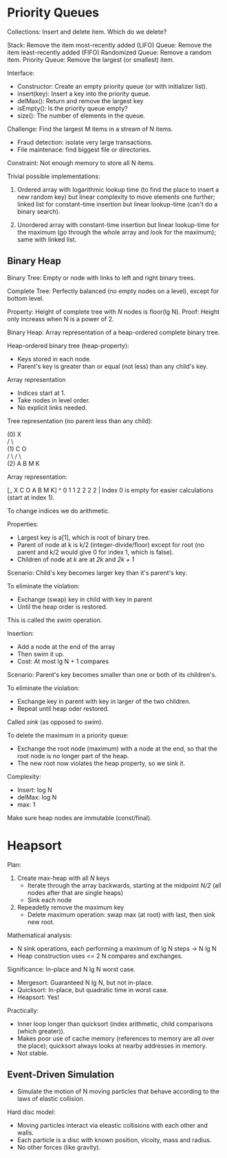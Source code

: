 # Priority Queues

Collections: Insert and delete item. Which do we delete?

Stack: Remove the item most-recently added (LIFO)
Queue: Remove the item least-recently added (FIFO)
Randomized Queue: Remove a random item.
Priority Queue: Remove the largest (or smallest) item.

Interface:

- Constructor: Create an empty priority queue (or with initializer list).
- insert(key): Insert a key into the priority queue.
- delMax(): Return and remove the largest key
- isEmpty(): Is the priority queue empty?
- size(): The number of elements in the queue.

Challenge: Find the largest M items in a stream of N items.

- Fraud detection: isolate very large transactions.
- File maintenace: find biggest file or directories.

Constraint: Not enough memory to store all N items.

Trivial possible implementations:

1. Ordered array with logarithmic lookup time (to find the place to insert a new random key) but linear complexity to move elements one further; linked list for constant-time insertion but linear lookup-time (can't do a binary search).

2. Unordered array with constant-time insertion but linear lookup-time for the maximum (go through the whole array and look for the maximum); same with linked list.

## Binary Heap

Binary Tree: Empty or node with links to left and right binary trees.

Complete Tree: Perfectly balanced (no empty nodes on a level), except for bottom level.

Property: Height of complete tree with *N* nodes is floor(lg N).
Proof: Height only increass when N is a power of 2.

Binary Heap: Array representation of a heap-ordered complete binary tree.

Heap-ordered binary tree (heap-property):

- Keys stored in each node.
- Parent's key is greater than or equal (not less) than any child's key.

Array representation
- Indices start at 1.
- Take nodes in level order.
- No explicit links needed.

Tree representation (no parent less than any child):

(0)       X  
        /   \  
(1)    C     O  
      / \   / \  
(2)  A   B M   K  

Array representation:

[_ X C O A B M K]
 ^ 0 1 1 2 2 2 2
 |
Index 0 is empty for easier calculations (start at index 1).

To change indices we do arithmetic.

Properties:

- Largest key is a[1], which is root of binary tree.
- Parent of node at k is k/2 (integer-divide/floor) except for root (no parent and k/2 would give 0 for index 1, which is false).
- Children of node at *k* are at *2k* and *2k + 1*

Scenario: Child's key becomes larger key than it's parent's key.

To eliminate the violation:
- Exchange (swap) key in child with key in parent
- Until the heap order is restored.

This is called the *swim* operation.

Insertion:

- Add a node at the end of the array
- Then swim it up.
- Cost: At most lg N + 1 compares

Scenario: Parent's key becomes smaller than one or both of its children's.

To eliminate the violation:
- Exchange key in parent with key in larger of the two children.
- Repeat until heap oder restored.

Called *sink* (as opposed to *swim*).

To delete the maximum in a priority queue:

- Exchange the root node (maximum) with a node at the end, so that the root node is no longer part of the heap.
- The new root now violates the heap property, so we sink it.

Complexity:

- Insert: log N
- delMax: log N
- max: 1

Make sure heap nodes are immutable (const/final).

# Heapsort

Plan:
1. Create max-heap with all *N* keys
	- Iterate through the array backwards, starting at the midpoint *N/2* (all nodes after that are single heaps)
	- Sink each node
2. Repeadetly remove the maximum key
	- Delete maximum operation: swap max (at root) with last, then sink new root.

Mathematical analysis:

- N sink operations, each performing a maximum of lg N steps -> N lg N
- Heap construction uses <= 2 N compares and exchanges.

Significance: In-place and N lg N worst case.

- Mergesort: Guaranteed N lg N, but not in-place.
- Quicksort: In-place, but quadratic time in worst case.
- Heapsort: Yes!

Practically:

- Inner loop longer than quicksort (index arithmetic, child comparisons (which greater)).
- Makes poor use of cache memory (references to memory are all over the place); quicksort always looks at nearby addresses in memory.
- Not stable.

## Event-Driven Simulation

- Simulate the motion of N moving particles that behave according to the laws of elastic collision.

Hard disc model:
- Moving particles interact via eleastic collisions with each other and walls.
- Each particle is a disc with known position, vlcoity, mass and radius.
- No other forces (like gravity).

